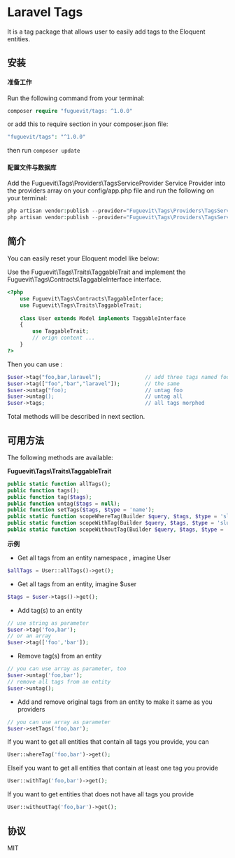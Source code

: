 # Laravel Tags

It is a tag package that allows user to easily add tags to the Eloquent entities.

## 安装

#### 准备工作

Run the following command from your terminal:

```php
composer require "fuguevit/tags: ^1.0.0"
```

or add this to require section in  your composer.json file:

```php
"fuguevit/tags": "^1.0.0"
```

then run `composer update`

#### 配置文件与数据库

Add the Fuguevit\Tags\Providers\TagsServiceProvider Service Provider into the providers array on your config/app.php file and run the following on your terminal:

```php
php artisan vendor:publish --provider="Fuguevit\Tags\Providers\TagsServiceProvider" --tag="config"
php artisan vendor:publish --provider="Fuguevit\Tags\Providers\TagsServiceProvider" --tag="migrations"
```

## 简介

You can easily reset your Eloquent model like below:

Use the Fuguevit\Tags\Traits\TaggableTrait and implement the Fuguevit\Tags\Contracts\TaggableInterface interface.

```php
<?php
    use Fuguevit\Tags\Contracts\TaggableInterface;
    use Fuguevit\Tags\Traits\TaggableTrait;
    
    class User extends Model implements TaggableInterface
    {
        use TaggableTrait;
        // orign content ...
    }
?>
```

Then you can use :

```php
$user->tag("foo,bar,laravel");              // add three tags named foo,bar,laravel 
$user->tag(["foo","bar","laravel"]);        // the same
$user->untag("foo);                         // untag foo
$user->untag();                             // untag all
$user->tags;                                // all tags morphed
```

Total methods will be described in next section.

## 可用方法

The following methods are available:

**Fuguevit\Tags\Traits\TaggableTrait**

```php
public static function allTags();
public function tags();
public function tag($tags);
public function untag($tags = null);
public function setTags($tags, $type = 'name');
public static function scopeWhereTag(Builder $query, $tags, $type = 'slug');
public static function scopeWithTag(Builder $query, $tags, $type = 'slug');
public static function scopeWithoutTag(Builder $query, $tags, $type = 'slug');
```

**示例**

- Get all tags from an entity namespace , imagine User
```php
$allTags = User::allTags()->get();
```

- Get all tags from an entity, imagine $user
```php
$tags = $user->tags()->get();
```

- Add tag(s) to an entity
```php
// use string as parameter
$user->tag('foo,bar'); 
// or an array
$user->tag(['foo','bar']);
```

- Remove tag(s) from an entity
```php
// you can use array as parameter, too
$user->untag('foo,bar');
// remove all tags from an entity
$user->untag();
```

- Add and remove original tags from an entity to make it same as you providers
```php
// you can use array as parameter
$user->setTags('foo,bar');
```

If you want to get all entities that contain all tags you provide, you can
```php
User::whereTag('foo,bar')->get();
```

Elseif you want to get all entities that contain at least one tag you provide
```php
User::withTag('foo,bar')->get();
```

If you want to get entities that does not have all tags you provide
```php
User::withoutTag('foo,bar')->get();
```

## 协议

MIT